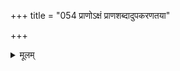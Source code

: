 +++
title = "054 प्राणोऽक्षं प्राणशब्दादुपकरणतया"

+++
<details><summary>मूलम्</summary>

प्राणोऽक्षं प्राणशब्दादुपकरणतया क्षेत्रिणश्चेत्ययुक्तं शब्दैक्यं ह्यैकजात्यं व्यभिचरति न च प्राणताऽक्षेषु मुख्या ।  
देहस्यानक्षभावेऽप्युपकृतिरधिका तत्समाक्षोक्त्यदृष्टिर्न प्राणे सात्त्विकाहंकरणविकृतितालक्षणं तद्धि तेषाम् ॥ ५४ ॥
</details>